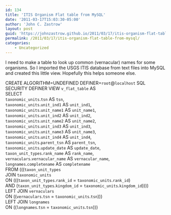 ```yaml
---
id: 134
title: 'ITIS Organism Flat table from MySQL'
date: '2011-03-17T15:03:30-05:00'
author: 'John C. Zastrow'
layout: post
guid: 'https://johnzastrow.github.io/2011/03/17/itis-organism-flat-table-from-mysql/'
permalink: /2011/03/17/itis-organism-flat-table-from-mysql/
categories:
    - Uncategorized
---
```


I need to make a table to look up common (vernacular) names for some organisms. So I imported the USGS ITIS database from text files into MySQL and created this little view. Hopefully this helps someone else.

CREATE ALGORITHM=UNDEFINED DEFINER=`root`@`localhost` SQL SECURITY DEFINER VIEW `v_flat_table` AS   
SELECT  
 `taxonomic_units`.`tsn` AS `tsn`,  
 `taxonomic_units`.`unit_ind1` AS `unit_ind1`,  
 `taxonomic_units`.`unit_name1` AS `unit_name1`,  
 `taxonomic_units`.`unit_ind2` AS `unit_ind2`,  
 `taxonomic_units`.`unit_name2` AS `unit_name2`,  
 `taxonomic_units`.`unit_ind3` AS `unit_ind3`,  
 `taxonomic_units`.`unit_name3` AS `unit_name3`,  
 `taxonomic_units`.`unit_ind4` AS `unit_ind4`,  
 `taxonomic_units`.`parent_tsn` AS `parent_tsn`,  
 `taxonomic_units`.`update_date` AS `update_date`,  
 `taxon_unit_types`.`rank_name` AS `rank_name`,  
 `vernaculars`.`vernacular_name` AS `vernacular_name`,  
 `longnames`.`completename` AS `completename`  
FROM (((`taxon_unit_types`  
 JOIN `taxonomic_units`  
 ON (((`taxon_unit_types`.`rank_id` = `taxonomic_units`.`rank_id`)  
 AND (`taxon_unit_types`.`kingdom_id` = `taxonomic_units`.`kingdom_id`))))  
 LEFT JOIN `vernaculars`  
 ON ((`vernaculars`.`tsn` = `taxonomic_units`.`tsn`)))  
 LEFT JOIN `longnames`  
 ON ((`longnames`.`tsn` = `taxonomic_units`.`tsn`)))

